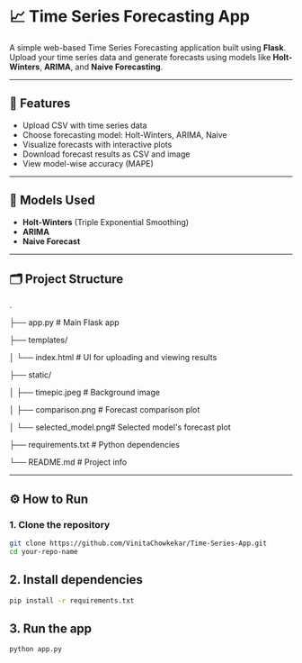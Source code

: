 # 📈 Time Series Forecasting App

A simple web-based Time Series Forecasting application built using **Flask**. Upload your time series data and generate forecasts using models like **Holt-Winters**, **ARIMA**, and **Naive Forecasting**.

---

## 🚀 Features

- Upload CSV with time series data
- Choose forecasting model: Holt-Winters, ARIMA, Naive
- Visualize forecasts with interactive plots
- Download forecast results as CSV and image
- View model-wise accuracy (MAPE)

---

## 🧠 Models Used

- **Holt-Winters** (Triple Exponential Smoothing)
- **ARIMA**
- **Naive Forecast**

---

## 🗂️ Project Structure

.

├── app.py # Main Flask app

├── templates/

│ └── index.html # UI for uploading and viewing results

├── static/

│ ├── timepic.jpeg # Background image

│ ├── comparison.png # Forecast comparison plot

│ └── selected_model.png# Selected model's forecast plot

├── requirements.txt # Python dependencies

└── README.md # Project info


---

## ⚙️ How to Run

### 1. Clone the repository

~~~bash
git clone https://github.com/VinitaChowkekar/Time-Series-App.git
cd your-repo-name
~~~

## 2. Install dependencies

~~~bash
pip install -r requirements.txt
~~~

## 3. Run the app

~~~bash
python app.py
~~~


